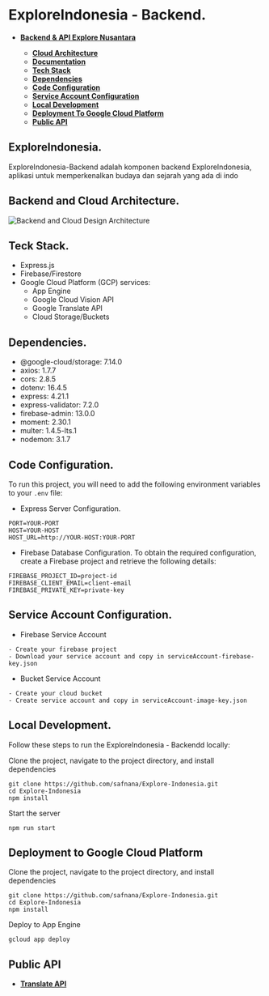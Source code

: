# ExploreIndonesia - Backend.
<ul>
  <li><b><a href="https://github.com/safnana/Explore-Indonesia.git"> Backend & API Explore Nusantara</a></b></li>
  <ul>
    <li><b><a href="https://github.com/safnana/Explore-Indonesia/blob/main/README.md#backend-and-cloud-architecture">Cloud Architecture</a></b></li>
    <li><b><a href="">Documentation</a></b></li>
    <li><b><a href="https://github.com/safnana/Explore-Indonesia/blob/main/README.md#teck-stack">Tech Stack</a></b></li>
    <li><b><a href="https://github.com/safnana/Explore-Indonesia/blob/main/README.md#dependencies">Dependencies</a></b></li>
    <li><b><a href="https://github.com/safnana/Explore-Indonesia/blob/main/README.md#code-configuration">Code Configuration</a></b></li>
    <li><b><a href="https://github.com/safnana/Explore-Indonesia/blob/main/README.md#service-account-configuration">Service Account Configuration</a></b></li>
    <li><b><a href="https://github.com/safnana/Explore-Indonesia/blob/main/README.md#local-development">Local Development</a></b></li>
    <li><b><a href="https://github.com/safnana/Explore-Indonesia/blob/main/README.md#deployment-to-google-cloud-platform">Deployment To Google Cloud Platform</a></b></li>
    <li><b><a href="https://github.com/safnana/Explore-Indonesia/blob/main/README.md#public-api">Public API</a></b></li>
  </ul>
</ul>

## ExploreIndonesia.
ExploreIndonesia-Backend adalah komponen backend ExploreIndonesia, aplikasi untuk memperkenalkan budaya dan sejarah yang ada di indo

## Backend and Cloud Architecture.
![Backend and Cloud Design Architecture](https://github.com/user-attachments/assets/7bbcb493-f238-4138-b461-9d2b0dbe5af2)

## Teck Stack.
* Express.js
* Firebase/Firestore
* Google Cloud Platform (GCP) services:
    * App Engine
    * Google Cloud Vision API
    * Google Translate API
    * Cloud Storage/Buckets 

## Dependencies.
* @google-cloud/storage: 7.14.0
* axios: 1.7.7
* cors: 2.8.5
* dotenv: 16.4.5
* express: 4.21.1
* express-validator: 7.2.0
* firebase-admin: 13.0.0
* moment: 2.30.1
* multer: 1.4.5-lts.1
* nodemon: 3.1.7

## Code Configuration.
To run this project, you will need to add the following environment variables to your `.env` file:
* Express Server Configuration.
```
PORT=YOUR-PORT
HOST=YOUR-HOST
HOST_URL=http://YOUR-HOST:YOUR-PORT
```
* Firebase Database Configuration.
To obtain the required configuration, create a Firebase project and retrieve the following details:
```
FIREBASE_PROJECT_ID=project-id
FIREBASE_CLIENT_EMAIL=client-email
FIREBASE_PRIVATE_KEY=private-key
```

## Service Account Configuration.
* Firebase Service Account
```
- Create your firebase project
- Download your service account and copy in serviceAccount-firebase-key.json
```
* Bucket Service Account
```
- Create your cloud bucket
- Create service account and copy in serviceAccount-image-key.json
```

## Local Development.
Follow these steps to run the ExploreIndonesia - Backendd locally:

Clone the project, navigate to the project directory, and install dependencies
```
git clone https://github.com/safnana/Explore-Indonesia.git
cd Explore-Indonesia
npm install
```
Start the server
```
npm run start
```

## Deployment to Google Cloud Platform
Clone the project, navigate to the project directory, and install dependencies
```
git clone https://github.com/safnana/Explore-Indonesia.git
cd Explore-Indonesia
npm install
```
Deploy to App Engine
```
gcloud app deploy
```

## Public API

<ul>
  <li><b><a href="https://cloud.google.com/translate/docs/reference/rest/"> Translate API</a></b></li>
  <ul>
